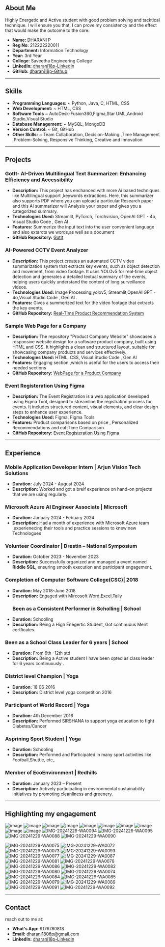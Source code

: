 
## About Me

Highly Energetic and Active student with good problem solving and tacktical technique. I will ensure you that, I can prove my consistency and the effect that would make the outcome to the core.

- **Name:** DHARANI P
- **Reg No:** 212222220011
- **Department:** Information Technology
- **Year:** 3rd Year
- **College:** Saveetha Engineering College
- **LinkedIn:** [dharani18p-LinkedIn](https://www.linkedin.com/in/dharani-p-794905270/)
- **GitHub:** [dharani18p-Github](https://github.com/dharani18p)

---


## Skills
- **Programming Languages:** ~ Python, Java, C, HTML, CSS
- **Web Development:**       ~ HTML, CSS
- **Software Tools**         ~ AutoDesk-Fusion360,Figma,Star UML,Android Studio,Visual Studio
- **Database Management:**   ~ MySQL, MongoDB
- **Version Control:**       ~ Git, GitHub
- **Other Skills:**          ~ Team Collaboration, Decision-Making ,Time Management ,Problem-Solving, Responsive Thinking, Creative and Innovation
---



## Projects
### GotIt- AI-Driven Multilingual Text Summarizer: Enhancing Efficiency and Accessibility
- **Description:** This project has enchanced with more Ai based techniques like Multilingual support ,keywords extractions.
Here, this summarizer also supports PDF where you can upload a particular Research paper and this AI summarizer will Analysis your paper and gives you a categorized summary.
- **Technologies Used:** Streamlit, PyTorch, Torchvision, OpenAI GPT - 4o, Visual Studio Code , Gen AI .
- **Features:** Summerize the input text into the user convenient language and also extarcts we words,as well as a document
- **GitHub Repository:** [GotIt](https://github.com/dharani18p/Miniproject)

### AI-Powered CCTV Event Analyzer
- **Description:** This project creates an automated CCTV video summarization system that extracts key events, such as
object detection and movement, from video footage. It uses YOLOv5 for real-time object detection and
generates a detailed textual summary of the events, helping users quickly understand the content of long
surveillance videos.
- **Technologies Used:** Image Processing,yolov5, Streamlit,OpenAI GPT - 4o,Visual Studio Code , Gen AI .
- **Features:** Gives a summerized text for the video footage that extracts  the key events.
- **GitHub Repository:** [Real-Time Product Recommendation System](https://github.com/Vijisdurai/datathon.git)

### Sample Web Page for a Company
- **Description:** The repository "Product Company Website" showcases a responsive website design for a software product company, built using HTML and CSS. It highlights a clean and structured layout, suitable for showcasing company products and services effectively.
- **Technologies Used:** HTML, CSS, Visual Studio Code , Gen AI 
- **Features:** Engaging section ,which is useful for the users to access their needed sections
- **GitHub Repository:** [WebPage for a Product Company](https://github.com/dharani18p/productcompanywebsite)

### Event Registeration Using Figma
- **Description:** The Event Registration  is a web application developed using Figma Tool, designed to streamline the registration process for events. It includes structured content, visual elements, and clear design steps to enhance user experience.
- **Technologies Used:** Figma, Figma Tools
- **Features:** Product comparisons based on price , Personalized Recommendations and eal-Time Comparison.
- **GitHub Repository:** [Event Registeration Using Figma](https://github.com/dharani18p/event-registration)


---
## Experience
### Mobile Application Developer Intern | Arjun Vision Tech Solutions
- **Duration:** July 2024 - August 2024
- **Description:** Worked and got a breif experience on hand-on projects that we are using regularly.
### Microsoft Azure AI Engineer Associate | Microsoft
- **Duration:** January 2024 - Febuary 2024
- **Description:** Had a month of experience with Microsoft Azure team ,experienecing their tools and practice sessions to knew new Technologues
### Volunteer Coordinator | Drestin – National Symposium
- **Duration:** October 2023 - November 2023
- **Description:** Successfully organized and managed a event named **Riddle SQL**, ensuring smooth execution and participant engagement.
### Completion of Computer Software College(CSC)| 2018 
- **Duration:** May 2018-June 2018 
- **Description:** Engaged with Mircosoft Word,Excel,Tally
  ### Been as a Consistent Performer in Scholling | School
- **Duration:** Schooling
- **Description:** Being a High Enegertic Student, Got continuous Merit certficates.
### Been as a School Class Leader for 6 years | School
- **Duration:** From 6th -12th std
- **Description:** Being a Active student I have been opted as class leader for 6 years continuously .
### District level  Champion | Yoga
- **Duration:** 18 06 2016
- **Description:** District level yoga competition 2016
### Participant of World Record  | Yoga
- **Duration:** 4th December 2016
- **Description:** Performed SIRSHANA to support yoga education to fight Diabetes/Cancer
###  Asprining Sport Student  | Yoga
- **Duration:** Schooling
- **Description:** Performed and Participated in many sport activities like Football,Shuttle, etc,.
### Member of EcoEnvironment | Redhills
- **Duration:** January 2023 – Present
- **Description:** Actively participating in environmental sustainability initiatives by promoting cleanliness and greenery.
 
---




## Highlighting my engagement

![image](https://github.com/user-attachments/assets/f8fc0c3d-3cb0-437c-989b-3bc3e41f214a)
![image](https://github.com/user-attachments/assets/9b0d6efb-1b5a-4f6c-ab75-0654ef82ceaf)
![image](https://github.com/user-attachments/assets/53d11d96-5c2a-4f07-8d42-531cf4f60564)
![image](https://github.com/user-attachments/assets/82190f35-6e7c-46b0-bfab-1854472c1e26)
![image](https://github.com/user-attachments/assets/faee904a-1489-450a-88b6-6e67c7785113)
![image](https://github.com/user-attachments/assets/4c5cae49-56dd-42e9-b322-3714d52a36d9)
![image](https://github.com/user-attachments/assets/765be760-fdfb-4814-8b10-c232873faec0)
![image](https://github.com/user-attachments/assets/4a358933-027b-42c3-acbc-c82c733c3310)
![image](https://github.com/user-attachments/assets/8109e1d8-edb7-4019-af62-3c13fe231312)
![image](https://github.com/user-attachments/assets/835fcece-1882-4561-b304-d07c1d494e25)
![IMG-20241229-WA0094](https://github.com/user-attachments/assets/dcd39297-4eb6-48d7-a46a-a17462c87863)
![IMG-20241229-WA0095](https://github.com/user-attachments/assets/c90ab731-c554-474f-81da-921d8614ca62)
![IMG-20241229-WA0088](https://github.com/user-attachments/assets/03e03927-8639-4aed-9631-2f69ae06634a)
![IMG-20241229-WA0090](https://github.com/user-attachments/assets/f41ab62c-c1f8-4dfe-8ec6-92180b87e7f2)


![IMG-20241229-WA0075](https://github.com/user-attachments/assets/cbeee2cd-b818-40f0-a45d-2ac97fbfffb8)
![IMG-20241229-WA0072](https://github.com/user-attachments/assets/0e112682-d17c-455b-891a-9f7a6b316367)
![IMG-20241229-WA0073](https://github.com/user-attachments/assets/65f89507-8ec1-45aa-b882-d5dde4a75b76)
![IMG-20241229-WA0093](https://github.com/user-attachments/assets/4d8cdeff-b4bf-4583-bb7b-808f3e12e7c2)
![IMG-20241229-WA0077](https://github.com/user-attachments/assets/a7530d7c-e27d-4597-9209-7bd712450236)
![IMG-20241229-WA0087](https://github.com/user-attachments/assets/bbbbb43c-dca5-4f19-ac74-0c6c8d41a4d6)
![IMG-20241229-WA0081](https://github.com/user-attachments/assets/024889d1-33e4-47be-a1e9-7422f7f4dae8)
![IMG-20241229-WA0076](https://github.com/user-attachments/assets/9ec117fc-0487-4797-8582-7c65c3c52f0e)
![IMG-20241229-WA0086](https://github.com/user-attachments/assets/72ce2fa7-7a84-45b8-8622-8c879d07dd36)
![IMG-20241229-WA0082](https://github.com/user-attachments/assets/9948fbf8-2a24-408f-a2c0-509c18a5a391)
![IMG-20241229-WA0080](https://github.com/user-attachments/assets/a9a76851-7e52-453d-84b1-37800c6c619d)
![IMG-20241229-WA0074](https://github.com/user-attachments/assets/82d4d178-b23f-40e1-a746-36db3f81309f)
![IMG-20241229-WA0084](https://github.com/user-attachments/assets/53a98137-b8aa-49ea-8a5e-88130f562cbe)
![IMG-20241229-WA0085](https://github.com/user-attachments/assets/87c4223a-ef12-48f4-ab54-af935be81924)
![IMG-20241229-WA0079](https://github.com/user-attachments/assets/ac57b871-5e2d-41be-b27f-93b6ffdf3d51)
![IMG-20241229-WA0086](https://github.com/user-attachments/assets/89102fce-6b40-40bc-a89e-c7b38d83406d)
![IMG-20241229-WA0091](https://github.com/user-attachments/assets/6dbeba9a-a457-40ec-80a0-e9f696112cdf)
![IMG-20241229-WA0092](https://github.com/user-attachments/assets/9708e808-2b41-46c4-9a92-d4116e04d095)







---






## Contact
reach out to me at:
- **What's App:** 9176780818
- **Email:** [dharani1806p@gmail.com](mailto:dharani1806p@gmail.com)
- **LinkedIn:** [dharani18p-LinkedIn](https://www.linkedin.com/in/dharani-p-794905270/)
